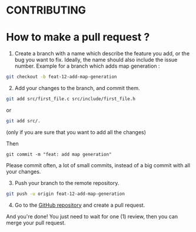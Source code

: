 # CONTRIBUTING

# How to make a pull request ?

1) Create a branch with a name which describe the feature you add, or the bug you want to fix.
Ideally, the name should also include the issue number. Example for a branch which adds map generation :

```bash
git checkout -b feat-12-add-map-generation
```

2) Add your changes to the branch, and commit them. 

```bash
git add src/first_file.c src/include/first_file.h
``` 
or 

```bash
git add src/.
```
(only if you are sure that you want to add all the changes)

Then 
```self
git commit -m "feat: add map generation"
```

Please commit often, a lot of small commits, instead of a big commit with all your changes.

3) Push your branch to the remote repository.

```bash
git push -u origin feat-12-add-map-generation
```

4) Go to the [GitHub repository](https://github.com/YoussefSA2/Sparks) and create a pull request.

And you're done! You just need to wait for one (1) review, then you can merge your pull request.

